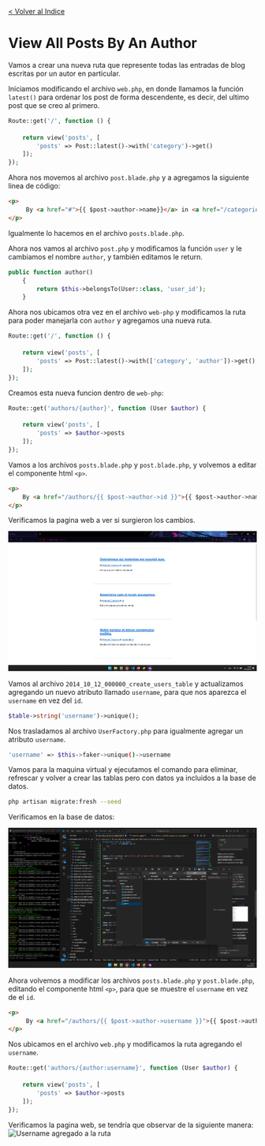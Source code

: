 [< Volver al Indice](/Docs/readme.md/)

# View All Posts By An Author

Vamos a crear una nueva ruta que represente todas las entradas de blog escritas por un autor en particular.

Iniciamos modificando el archivo `web.php`, en donde llamamos la función `latest()` para ordenar los post de forma descendente, es decir, del ultimo post que se creo al primero.

```php
Route::get('/', function () {

    return view('posts', [
        'posts' => Post::latest()->with('category')->get()
    ]);
});
```

Ahora nos movemos al archivo `post.blade.php` y a agregamos la siguiente linea de código:

```html
<p>
     By <a href="#">{{ $post->author->name}}</a> in <a href="/categories/{{$post->category->slug}}">{{$post->category->name}}</a>
</p>
```

Igualmente lo hacemos en el archivo `posts.blade.php`.

Ahora nos vamos al archivo `post.php` y modificamos la función `user` y le cambiamos el nombre `author`, y también editamos le return.

```php
public function author()
    {
        return $this->belongsTo(User::class, 'user_id');
    }
```

Ahora nos ubicamos otra vez en el archivo `web-php` y modificamos la ruta para poder manejarla con `author` y agregamos una nueva ruta.

```php
Route::get('/', function () {

    return view('posts', [
        'posts' => Post::latest()->with(['category', 'author'])->get()
    ]);
});
```

Creamos esta nueva funcion dentro de `web-php`:
```php
Route::get('authors/{author}', function (User $author) {

    return view('posts', [
        'posts' => $author->posts
    ]);
});
```

Vamos a los archivos `posts.blade.php` y `post.blade.php`, y volvemos a editar el componente html `<p>`.

```html
<p>
    By <a href="/authors/{{ $post->author->id }}">{{ $post->author->name}}</a> in <a href="/categories/{{$post->category->slug}}">{{$post->category->name}}</a>
</p>
```

Verificamos la pagina web a ver si surgieron los cambios.

![Cambio ruta por authors](./images/29.1%20authors.png)

Vamos al archivo `2014_10_12_000000_create_users_table` y actualizamos agregando un nuevo atributo llamado `username`, para que nos aparezca el `username` en vez del `id`.

```php
$table->string('username')->unique();
```

Nos trasladamos al archivo `UserFactory.php` para igualmente agregar un atributo `username`.

```bash
'username' => $this->faker->unique()->username
```

Vamos para la maquina virtual y ejecutamos el comando para eliminar, refrescar y volver a crear las tablas pero con datos ya incluidos a la base de datos.

```bash
php artisan migrate:fresh --seed
```

Verificamos en la base de datos:

![Username agregado a la base de datos](./images/29.2%20user.png)

Ahora volvemos a modificar los archivos `posts.blade.php` y `post.blade.php`, editando el componente html `<p>`, para que se muestre el `username` en vez de el `id`.

```html
<p>
     By <a href="/authors/{{ $post->author->username }}">{{ $post->author->name}}</a> in <a href="/categories/{{$post->category->slug}}">{{$post->category->name}}</a>
</p>
```

Nos ubicamos en el archivo `web.php` y modificamos la ruta agregando el `username`.

```php
Route::get('authors/{author:username}', function (User $author) {

    return view('posts', [
        'posts' => $author->posts
    ]);
});
```

Verificamos la pagina web, se tendría que observar de la siguiente manera:
![Username agregado a la ruta](./images/usernamepagina.png)